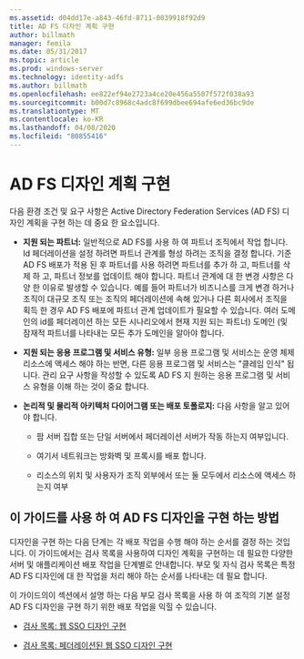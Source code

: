 ```yaml
---
ms.assetid: d04dd17e-a843-46fd-8711-0039918f92d9
title: AD FS 디자인 계획 구현
author: billmath
manager: femila
ms.date: 05/31/2017
ms.topic: article
ms.prod: windows-server
ms.technology: identity-adfs
ms.author: billmath
ms.openlocfilehash: ee822ef94e2723a4ce20e456a5507f572f038a93
ms.sourcegitcommit: b00d7c8968c4adc8f699dbee694afe6ed36bc9de
ms.translationtype: MT
ms.contentlocale: ko-KR
ms.lasthandoff: 04/08/2020
ms.locfileid: "80855416"
---
```

# <a name="implementing-your-ad-fs-design-plan"></a>AD FS 디자인 계획 구현

다음 환경 조건 및 요구 사항은 Active Directory Federation Services \(AD FS\) 디자인 계획을 구현 하는 데 중요 한 요소입니다.  
  
-   **지원 되는 파트너:** 일반적으로 AD FS를 사용 하 여 파트너 조직에서 작업 합니다. Id 페더레이션을 설정 하려면 파트너 관계를 형성 하려는 조직을 결정 합니다. 기준 AD FS 배포가 적용 된 후 파트너를 사용 하려면 파트너를 추가 하 고, 파트너를 삭제 하 고, 파트너 정보를 업데이트 해야 합니다. 파트너 관계에 대 한 변경 사항은 다양 한 이유로 발생할 수 있습니다. 예를 들어 파트너가 비즈니스를 크게 변경 하거나 조직이 대규모 조직 또는 조직의 페더레이션에 속해 있거나 다른 회사에서 조직을 획득 한 경우 AD FS 배포에 파트너 관계 업데이트가 필요할 수 있습니다. 여러 도메인의 id를 페더레이션 하는 모든 시나리오에서 현재 지원 되는 파트너\) 도메인 \(및 잠재적 파트너를 나타내는 모든 추가 도메인을 알아야 합니다.  
  
-   **지원 되는 응용 프로그램 및 서비스 유형:** 일부 응용 프로그램 및 서비스는 운영 체제 리소스에 액세스 해야 하는 반면, 다른 응용 프로그램 및 서비스는 "클레임 인식" 됩니다. 관리 요구 사항을 작성할 수 있도록 AD FS 지 원하는 응용 프로그램 및 서비스 유형을 이해 하는 것이 중요 합니다.  
  
-   **논리적 및 물리적 아키텍처 다이어그램 또는 배포 토폴로지:** 다음 사항을 알고 있어야 합니다.  
  
    -   팜 서버 집합 또는 단일 서버에서 페더레이션 서버가 작동 하는지 여부입니다.  
  
    -   여기서 네트워크는 방화벽 및 프록시를 배포 합니다.  
  
    -   리소스의 위치 및 사용자가 조직 외부에서 또는 둘 모두에서 리소스에 액세스 하는지 여부  
  
## <a name="how-to-implement-your-ad-fs-design-using-this-guide"></a>이 가이드를 사용 하 여 AD FS 디자인을 구현 하는 방법  
디자인을 구현 하는 다음 단계는 각 배포 작업을 수행 해야 하는 순서를 결정 하는 것입니다. 이 가이드에서는 검사 목록을 사용하여 디자인 계획을 구현하는 데 필요한 다양한 서버 및 애플리케이션 배포 작업을 단계별로 안내합니다. 부모 및 자식 검사 목록은 특정 AD FS 디자인에 대 한 작업을 처리 해야 하는 순서를 나타내는 데 필요 합니다.  
  
이 가이드의이 섹션에서 설명 하는 다음 부모 검사 목록을 사용 하 여 조직의 기본 설정 AD FS 디자인을 구현 하기 위한 배포 작업을 익힐 수 있습니다.  
  
-   [검사 목록: 웹 SSO 디자인 구현](Checklist--Implementing-a-Web-SSO-Design.md)  
  
-   [검사 목록: 페더레이션된 웹 SSO 디자인 구현](Checklist--Implementing-a-Federated-Web-SSO-Design.md)  
